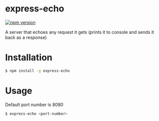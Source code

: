 # express-echo


[![npm
version](https://badge.fury.io/js/express-echo.svg)](https://badge.fury.io/js/express-echo)

A server that echoes any request it gets (prints it to console and sends it back
as a response)
# Installation

```sh
$ npm install -g express-echo
```
# Usage
Default port number is 8080
```sh
$ express-echo <port-number>
```
